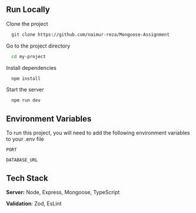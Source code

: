 ## Run Locally

Clone the project

```bash
  git clone https://github.com/naimur-reza/Mongoose-Assignment
```

Go to the project directory

```bash
  cd my-project
```

Install dependencies

```bash
  npm install
```

Start the server

```bash
  npm run dev
```

## Environment Variables

To run this project, you will need to add the following environment variables to your .env file

`PORT`

`DATABASE_URL`

## Tech Stack

**Server:** Node, Express, Mongoose, TypeScript

**Validation**: Zod, EsLint
